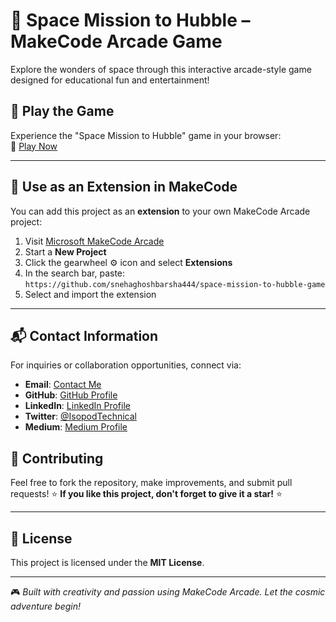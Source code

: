 # 🌌 Space Mission to Hubble – MakeCode Arcade Game

Explore the wonders of space through this interactive arcade-style game designed for educational fun and entertainment!

## 🚀 Play the Game

Experience the "Space Mission to Hubble" game in your browser:  
🔗 [Play Now](https://snehaghoshbarsha444.github.io/space-mission-to-hubble-game/)

---

## 🧩 Use as an Extension in MakeCode

You can add this project as an **extension** to your own MakeCode Arcade project:

1. Visit [Microsoft MakeCode Arcade](https://arcade.makecode.com/)
2. Start a **New Project**
3. Click the gearwheel ⚙️ icon and select **Extensions**
4. In the search bar, paste:  
   `https://github.com/snehaghoshbarsha444/space-mission-to-hubble-game`
5. Select and import the extension

---
## 📬 **Contact Information**  

For inquiries or collaboration opportunities, connect via: 
- **Email**: [Contact Me](mailto:miss.webdesigner0013@gmail.com)
- **GitHub**: [GitHub Profile](https://github.com/SnehaghoshBarsha444)
- **LinkedIn**: [LinkedIn Profile](https://www.linkedin.com/in/sneha-ghosh-technical-isopod075/)
- **Twitter**: [@IsopodTechnical](https://x.com/IsopodTechnical)  
- **Medium**: [Medium Profile](https://medium.com/@Technical_Isopod_075)

## 🤝 Contributing
Feel free to fork the repository, make improvements, and submit pull requests!
⭐ **If you like this project, don't forget to give it a star!** ⭐

---

## 📜 License
This project is licensed under the **MIT License**.

---
🎮 *Built with creativity and passion using MakeCode Arcade. Let the cosmic adventure begin!* 
